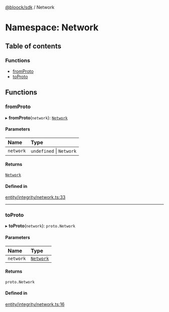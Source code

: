 [@bloock/sdk](../index.md) / Network

# Namespace: Network

## Table of contents

### Functions

- [fromProto](Network.md#fromproto)
- [toProto](Network.md#toproto)

## Functions

### fromProto

▸ **fromProto**(`network`): [`Network`](../enums/Network-1.md)

#### Parameters

| Name | Type |
| :------ | :------ |
| `network` | `undefined` \| `Network` |

#### Returns

[`Network`](../enums/Network-1.md)

#### Defined in

[entity/integrity/network.ts:33](https://github.com/bloock/bloock-sdk/blob/b0d86bb/languages/js/src/entity/integrity/network.ts#L33)

___

### toProto

▸ **toProto**(`network`): `proto.Network`

#### Parameters

| Name | Type |
| :------ | :------ |
| `network` | [`Network`](../enums/Network-1.md) |

#### Returns

`proto.Network`

#### Defined in

[entity/integrity/network.ts:16](https://github.com/bloock/bloock-sdk/blob/b0d86bb/languages/js/src/entity/integrity/network.ts#L16)
